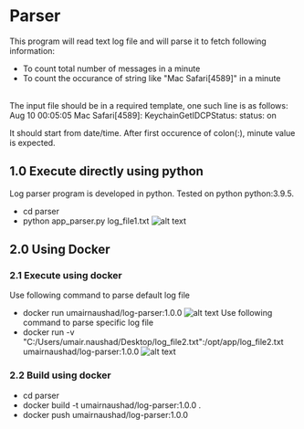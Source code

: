 # Parser
This program will read text log file and will parse it to fetch following information:
- To count total number of messages in a minute
- To count the occurance of string like "Mac Safari[4589]" in a minute
<br/>
The input file should be in a required template, one such line is as follows:
<br/>Aug 10 00:05:05 Mac Safari[4589]: KeychainGetIDCPStatus: status: on

It should start from date/time. After first occurence of colon(:), minute value is expected.

## 1.0 Execute directly using python
Log parser program is developed in python. Tested on python python:3.9.5.
- cd parser
- python app_parser.py log_file1.txt
![alt text](https://github.com/umairnaushad/parser-restclient/blob/main/snapshots/Parser-Python-Execution.png)


## 2.0 Using Docker
### 2.1 Execute using docker
Use following command to parse default log file
- docker run umairnaushad/log-parser:1.0.0
![alt text](https://github.com/umairnaushad/parser-restclient/blob/main/snapshots/Parser-Docker-Execution-Default.png)
Use following command to parse specific log file
- docker run -v "C:/Users/umair.naushad/Desktop/log_file2.txt":/opt/app/log_file2.txt umairnaushad/log-parser:1.0.0
![alt text](https://github.com/umairnaushad/parser-restclient/blob/main/snapshots/Parser-Docker-Execution-Volume.png)

### 2.2 Build using docker
- cd parser
- docker build -t umairnaushad/log-parser:1.0.0 .
- docker push umairnaushad/log-parser:1.0.0
